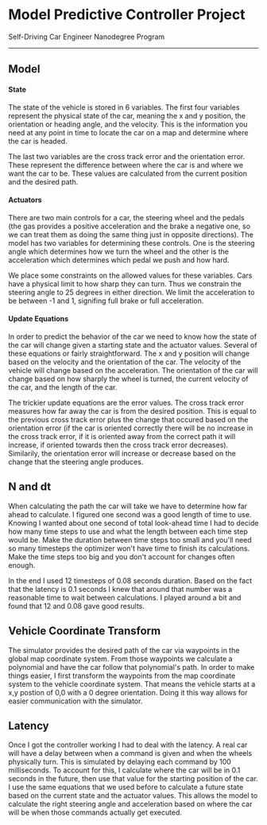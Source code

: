 # Model Predictive Controller Project
Self-Driving Car Engineer Nanodegree Program

---

## Model

#### State

The state of the vehicle is stored in 6 variables. The first four variables represent the physical state of the car, meaning the x and y position, the orientation or heading angle, and the velocity. This is the information you need at any point in time to locate the car on a map and determine where the car is headed.

The last two variables are the cross track error and the orientation error. These represent the difference between where the car is and where we want the car to be. These values are calculated from the current position and the desired path.

#### Actuators

There are two main controls for a car, the steering wheel and the pedals (the gas provides a positive acceleration  and the brake a negative one, so we can treat them as doing the same thing just in opposite directions). The model has two variables for determining these controls. One is the steering angle which determines how we turn the wheel and the other is the acceleration which determines which pedal we push and how hard.

We place some constraints on the allowed values for these variables. Cars have a physical limit to how sharp they can turn. Thus we constrain the steering angle to 25 degrees in either direction. We limit the acceleration to be between -1 and 1, signifing full brake or full acceleration.

#### Update Equations

In order to predict the behavior of the car we need to know how the state of the car will change given a starting state and the actuator values. Several of these equations or fairly straightforward. The x and y position will change based on the velocity and the orientation of the car. The velocity of the vehicle will change based on the acceleration. The orientation of the car will change based on how sharply the wheel is turned, the current velocity of the car, and the length of the car.

The trickier update equations are the error values. The cross track error measures how far away the car is from the desired position. This is equal to the previous cross track error plus the change that occured based on the orientation error (if the car is oriented correctly there will be no increase in the cross track error, if it is oriented away from the correct path it will increase, if oriented towards then the cross track error decreases). Similarily, the orientation error will increase or decrease based on the change that the steering angle produces.

## N and dt

When calculating the path the car will take we have to determine how far ahead to calculate. I figured one second was a good length of time to use. Knowing I wanted about one second of total look-ahead time I had to decide how many time steps to use and what the length between each time step would be. Make the duration between time steps too small and you'll need so many timesteps the optimizer won't have time to finish its calculations. Make the time steps too big and you don't account for changes often enough.

In the end I used 12 timesteps of 0.08 seconds duration. Based on the fact that the latency is 0.1 seconds I knew that around that number was a reasonable time to wait between calculations. I played around a bit and found that 12 and 0.08 gave good results.

## Vehicle Coordinate Transform

The simulator provides the desired path of the car via waypoints in the global map coordinate system. From those waypoints we calculate a polynomial and have the car follow that polynomial's path. In order to make things easier, I first transform the waypoints from the map coordinate system to the vehicle coordinate system. That means the vehicle starts at a x,y postion of 0,0 with a 0 degree orientation. Doing it this way allows for easier communication with the simulator.

## Latency

Once I got the controller working I had to deal with the latency. A real car will have a delay between when a command is given and when the wheels physically turn. This is simulated by delaying each command by 100 milliseconds. To account for this, I calculate where the car will be in 0.1 seconds in the future, then use that value for the starting position of the car. I use the same equations that we used before to calculate a future state based on the current state and the actuator values. This allows the model to calculate the right steering angle and acceleration based on where the car will be when those commands actually get executed.